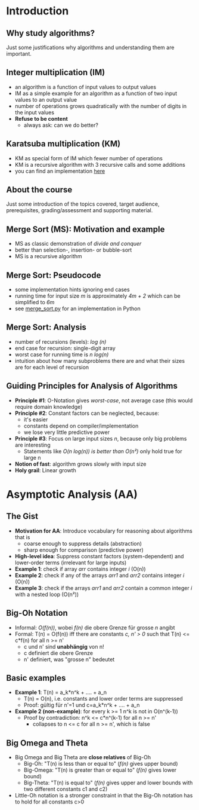# Introduction
## Why study algorithms?
Just some justifications why algorithms and understanding them are important.

## Integer multiplication (IM)

- an algorithm is a function of input values to output values
- IM as a simple example for an algorithm as a function of two input values to an output value
- number of operations grows quadratically with the number of digits in the input values
- **Refuse to be content**
    * always ask: can we do better?

## Karatsuba multiplication (KM)
- KM as special form of IM which fewer number of operations
- KM is a recursive algorithm with 3 recursive calls and some additions
- you can find an implementation [here](karatsuba_multiplication.py)

## About the course
Just some introduction of the topics covered, target audience, prerequisites, grading/assessment and supporting material.

## Merge Sort (MS): Motivation and example
- MS as classic demonstration of _divide and conquer_
- better than selection-, insertion- or bubble-sort
- MS is a recursive algorithm

## Merge Sort: Pseudocode
- some implementation hints ignoring end cases
- running time for input size _m_ is approximately _4m + 2_ which can be simplified to _6m_
- see [merge_sort.py](merge_sort.py) for an implementation in Python

## Merge Sort: Analysis
- number of recursions (levels): _log (n)_
- end case for recursion: single-digit array
- worst case for running time is _n log(n)_
- intuition about how many subproblems there are and what their sizes are for each level of recursion

## Guiding Principles for Analysis of Algorithms

- **Principle #1**: O-Notation gives _worst-case_, not average case (this would require domain knowledge)
- **Principle #2**: Constant factors can be neglected, because:
    * it's easier
    * constants depend on compiler/implementation
    * we lose very little predictive power
- **Principle #3**: Focus on large input sizes _n_, because only big problems are interesting 
    * Statements like _O(n log(n)) is better than O(n²)_ only hold true for large n 
- **Notion of fast**: algorithm grows slowly with input size
- **Holy grail**: Linear growth

# Asymptotic Analysis (AA)

## The Gist
- **Motivation for AA**: Introduce vocabulary for reasoning about algorithms that is
    * coarse enough to suppress details (abstraction)
    * sharp enough for comparison (predictive power)
- **High-level idea**: Suppress constant factors (system-dependent) and lower-order terms (irrelevant for large inputs)        
- **Example 1**: check if array _arr_ contains integer _i_ (O(n))
- **Example 2**: check if any of the arrays _arr1_ and _arr2_ contains integer _i_  (O(n))
- **Example 3**: check if the arrays _arr1_ and _arr2_ contain a common integer _i_ with a nested loop (O(n²))

## Big-Oh Notation
- Informal: _O(f(n))_, wobei _f(n)_ die obere Grenze für grosse _n_ angibt
- Formal: T(n) = O(f(n)) iff there are constants _c, n' > 0_ such that T(n) <= c*f(n) for all n >= n'
    * c und n' sind **unabhängig** von n!
    * c definiert die obere Grenze
    * n' definiert, was "grosse n" bedeutet 
    
## Basic examples
- **Example 1**: T(n) = a_k*n^k + .... + a_n
    - T(n) = O(n), i.e. constants and lower order terms are suppressed 
    - Proof: gültig für n'=1 und c=a_k*n^k + .... + a_n
- **Example 2 (non-example)**: for every k >= 1 n^k is not in O(n^(k-1))
    - Proof by contradiction: n^k <= c*n^(k-1) for all n >= n'
        - collapses to n <= c for all n >= n', which is false     
        
## Big Omega and Theta
- Big Omega and Big Theta are **close relatives** of Big-Oh          
    - Big-Oh: "T(n) is less than or equal to" (_f(n)_ gives upper bound)
    - Big-Omega: "T(n) is greater than or equal to" (_f(n)_ gives lower bound)
    - Big-Theta: "T(n) is equal to" (_f(n)_ gives upper and lower bounds with two different constants c1 and c2)
- Little-Oh notation is a stronger constraint in that the Big-Oh notation has to hold for all constants c>0